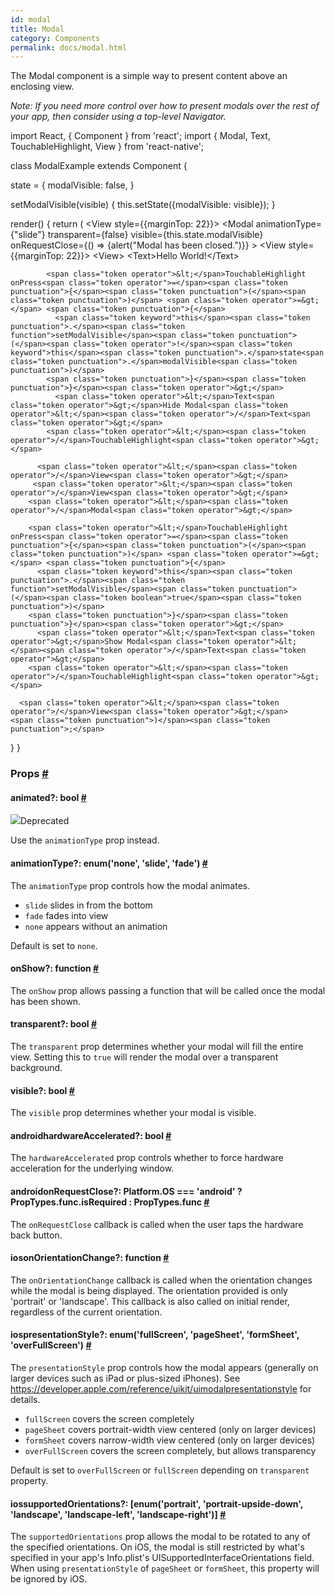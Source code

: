 ```yaml
---
id: modal
title: Modal
category: Components
permalink: docs/modal.html
---
```

<div><div><p>The Modal component is a simple way to present content above an enclosing view.</p><p><em>Note: If you need more control over how to present modals over the rest of your app,
then consider using a top-level Navigator.</em></p><div class="prism language-javascript"><span class="token keyword">import</span> React<span class="token punctuation">,</span> <span class="token punctuation">{</span> Component <span class="token punctuation">}</span> <span class="token keyword">from</span> <span class="token string">'react'</span><span class="token punctuation">;</span>
<span class="token keyword">import</span> <span class="token punctuation">{</span> Modal<span class="token punctuation">,</span> Text<span class="token punctuation">,</span> TouchableHighlight<span class="token punctuation">,</span> View <span class="token punctuation">}</span> <span class="token keyword">from</span> <span class="token string">'react-native'</span><span class="token punctuation">;</span>

<span class="token keyword">class</span> <span class="token class-name">ModalExample</span> <span class="token keyword">extends</span> <span class="token class-name">Component</span> <span class="token punctuation">{</span>

  state <span class="token operator">=</span> <span class="token punctuation">{</span>
    modalVisible<span class="token punctuation">:</span> <span class="token boolean">false</span><span class="token punctuation">,</span>
  <span class="token punctuation">}</span>

  <span class="token function">setModalVisible</span><span class="token punctuation">(</span>visible<span class="token punctuation">)</span> <span class="token punctuation">{</span>
    <span class="token keyword">this</span><span class="token punctuation">.</span><span class="token function">setState</span><span class="token punctuation">(</span><span class="token punctuation">{</span>modalVisible<span class="token punctuation">:</span> visible<span class="token punctuation">}</span><span class="token punctuation">)</span><span class="token punctuation">;</span>
  <span class="token punctuation">}</span>

  <span class="token function">render</span><span class="token punctuation">(</span><span class="token punctuation">)</span> <span class="token punctuation">{</span>
    <span class="token keyword">return</span> <span class="token punctuation">(</span>
      <span class="token operator">&lt;</span>View style<span class="token operator">=</span><span class="token punctuation">{</span><span class="token punctuation">{</span>marginTop<span class="token punctuation">:</span> <span class="token number">22</span><span class="token punctuation">}</span><span class="token punctuation">}</span><span class="token operator">&gt;</span>
        <span class="token operator">&lt;</span>Modal
          animationType<span class="token operator">=</span><span class="token punctuation">{</span><span class="token string">"slide"</span><span class="token punctuation">}</span>
          transparent<span class="token operator">=</span><span class="token punctuation">{</span><span class="token boolean">false</span><span class="token punctuation">}</span>
          visible<span class="token operator">=</span><span class="token punctuation">{</span><span class="token keyword">this</span><span class="token punctuation">.</span>state<span class="token punctuation">.</span>modalVisible<span class="token punctuation">}</span>
          onRequestClose<span class="token operator">=</span><span class="token punctuation">{</span><span class="token punctuation">(</span><span class="token punctuation">)</span> <span class="token operator">=&gt;</span> <span class="token punctuation">{</span><span class="token function">alert</span><span class="token punctuation">(</span><span class="token string">"Modal has been closed."</span><span class="token punctuation">)</span><span class="token punctuation">}</span><span class="token punctuation">}</span>
          <span class="token operator">&gt;</span>
         <span class="token operator">&lt;</span>View style<span class="token operator">=</span><span class="token punctuation">{</span><span class="token punctuation">{</span>marginTop<span class="token punctuation">:</span> <span class="token number">22</span><span class="token punctuation">}</span><span class="token punctuation">}</span><span class="token operator">&gt;</span>
          <span class="token operator">&lt;</span>View<span class="token operator">&gt;</span>
            <span class="token operator">&lt;</span>Text<span class="token operator">&gt;</span>Hello World<span class="token operator">!</span><span class="token operator">&lt;</span><span class="token operator">/</span>Text<span class="token operator">&gt;</span>

            <span class="token operator">&lt;</span>TouchableHighlight onPress<span class="token operator">=</span><span class="token punctuation">{</span><span class="token punctuation">(</span><span class="token punctuation">)</span> <span class="token operator">=&gt;</span> <span class="token punctuation">{</span>
              <span class="token keyword">this</span><span class="token punctuation">.</span><span class="token function">setModalVisible</span><span class="token punctuation">(</span><span class="token operator">!</span><span class="token keyword">this</span><span class="token punctuation">.</span>state<span class="token punctuation">.</span>modalVisible<span class="token punctuation">)</span>
            <span class="token punctuation">}</span><span class="token punctuation">}</span><span class="token operator">&gt;</span>
              <span class="token operator">&lt;</span>Text<span class="token operator">&gt;</span>Hide Modal<span class="token operator">&lt;</span><span class="token operator">/</span>Text<span class="token operator">&gt;</span>
            <span class="token operator">&lt;</span><span class="token operator">/</span>TouchableHighlight<span class="token operator">&gt;</span>

          <span class="token operator">&lt;</span><span class="token operator">/</span>View<span class="token operator">&gt;</span>
         <span class="token operator">&lt;</span><span class="token operator">/</span>View<span class="token operator">&gt;</span>
        <span class="token operator">&lt;</span><span class="token operator">/</span>Modal<span class="token operator">&gt;</span>

        <span class="token operator">&lt;</span>TouchableHighlight onPress<span class="token operator">=</span><span class="token punctuation">{</span><span class="token punctuation">(</span><span class="token punctuation">)</span> <span class="token operator">=&gt;</span> <span class="token punctuation">{</span>
          <span class="token keyword">this</span><span class="token punctuation">.</span><span class="token function">setModalVisible</span><span class="token punctuation">(</span><span class="token boolean">true</span><span class="token punctuation">)</span>
        <span class="token punctuation">}</span><span class="token punctuation">}</span><span class="token operator">&gt;</span>
          <span class="token operator">&lt;</span>Text<span class="token operator">&gt;</span>Show Modal<span class="token operator">&lt;</span><span class="token operator">/</span>Text<span class="token operator">&gt;</span>
        <span class="token operator">&lt;</span><span class="token operator">/</span>TouchableHighlight<span class="token operator">&gt;</span>

      <span class="token operator">&lt;</span><span class="token operator">/</span>View<span class="token operator">&gt;</span>
    <span class="token punctuation">)</span><span class="token punctuation">;</span>
  <span class="token punctuation">}</span>
<span class="token punctuation">}</span></div></div><h3><a class="anchor" name="props"></a>Props <a class="hash-link" href="docs/modal.html#props">#</a></h3><div class="props"><div class="prop"><h4 class="propTitle"><a class="anchor" name="animated"></a>animated?: <span class="propType">bool</span> <a class="hash-link" href="docs/modal.html#animated">#</a></h4><div class="deprecated"><div class="deprecatedTitle"><img class="deprecatedIcon" src="/react-native/img/Warning.png"><span>Deprecated</span></div><div class="deprecatedMessage"><div><p>Use the <code>animationType</code> prop instead.</p></div></div></div></div><div class="prop"><h4 class="propTitle"><a class="anchor" name="animationtype"></a>animationType?: <span class="propType">enum('none', 'slide', 'fade')</span> <a class="hash-link" href="docs/modal.html#animationtype">#</a></h4><div><p>The <code>animationType</code> prop controls how the modal animates.</p><ul><li><code>slide</code> slides in from the bottom</li><li><code>fade</code> fades into view</li><li><code>none</code> appears without an animation</li></ul><p>Default is set to <code>none</code>.</p></div></div><div class="prop"><h4 class="propTitle"><a class="anchor" name="onshow"></a>onShow?: <span class="propType">function</span> <a class="hash-link" href="docs/modal.html#onshow">#</a></h4><div><p>The <code>onShow</code> prop allows passing a function that will be called once the modal has been shown.</p></div></div><div class="prop"><h4 class="propTitle"><a class="anchor" name="transparent"></a>transparent?: <span class="propType">bool</span> <a class="hash-link" href="docs/modal.html#transparent">#</a></h4><div><p>The <code>transparent</code> prop determines whether your modal will fill the entire view. Setting this to <code>true</code> will render the modal over a transparent background.</p></div></div><div class="prop"><h4 class="propTitle"><a class="anchor" name="visible"></a>visible?: <span class="propType">bool</span> <a class="hash-link" href="docs/modal.html#visible">#</a></h4><div><p>The <code>visible</code> prop determines whether your modal is visible.</p></div></div><div class="prop"><h4 class="propTitle"><a class="anchor" name="hardwareaccelerated"></a><span class="platform">android</span>hardwareAccelerated?: <span class="propType">bool</span> <a class="hash-link" href="docs/modal.html#hardwareaccelerated">#</a></h4><div><p>The <code>hardwareAccelerated</code> prop controls whether to force hardware acceleration for the underlying window.</p></div></div><div class="prop"><h4 class="propTitle"><a class="anchor" name="onrequestclose"></a><span class="platform">android</span>onRequestClose?: <span class="propType">Platform.OS === 'android' ? PropTypes.func.isRequired : PropTypes.func</span> <a class="hash-link" href="docs/modal.html#onrequestclose">#</a></h4><div><p>The <code>onRequestClose</code> callback is called when the user taps the hardware back button.</p></div></div><div class="prop"><h4 class="propTitle"><a class="anchor" name="onorientationchange"></a><span class="platform">ios</span>onOrientationChange?: <span class="propType">function</span> <a class="hash-link" href="docs/modal.html#onorientationchange">#</a></h4><div><p>The <code>onOrientationChange</code> callback is called when the orientation changes while the modal is being displayed.
The orientation provided is only 'portrait' or 'landscape'. This callback is also called on initial render, regardless of the current orientation.</p></div></div><div class="prop"><h4 class="propTitle"><a class="anchor" name="presentationstyle"></a><span class="platform">ios</span>presentationStyle?: <span class="propType">enum('fullScreen', 'pageSheet', 'formSheet', 'overFullScreen')</span> <a class="hash-link" href="docs/modal.html#presentationstyle">#</a></h4><div><p>The <code>presentationStyle</code> prop controls how the modal appears (generally on larger devices such as iPad or plus-sized iPhones).
See <a href="https://developer.apple.com/reference/uikit/uimodalpresentationstyle">https://developer.apple.com/reference/uikit/uimodalpresentationstyle</a> for details.</p><ul><li><code>fullScreen</code> covers the screen completely</li><li><code>pageSheet</code> covers portrait-width view centered (only on larger devices)</li><li><code>formSheet</code> covers narrow-width view centered (only on larger devices)</li><li><code>overFullScreen</code> covers the screen completely, but allows transparency</li></ul><p>Default is set to <code>overFullScreen</code> or <code>fullScreen</code> depending on <code>transparent</code> property.</p></div></div><div class="prop"><h4 class="propTitle"><a class="anchor" name="supportedorientations"></a><span class="platform">ios</span>supportedOrientations?: <span class="propType"><span>[enum('portrait', 'portrait-upside-down', 'landscape', 'landscape-left', 'landscape-right')]</span></span> <a class="hash-link" href="docs/modal.html#supportedorientations">#</a></h4><div><p>The <code>supportedOrientations</code> prop allows the modal to be rotated to any of the specified orientations.
On iOS, the modal is still restricted by what's specified in your app's Info.plist's UISupportedInterfaceOrientations field.
When using <code>presentationStyle</code> of <code>pageSheet</code> or <code>formSheet</code>, this property will be ignored by iOS.</p></div></div></div></div>